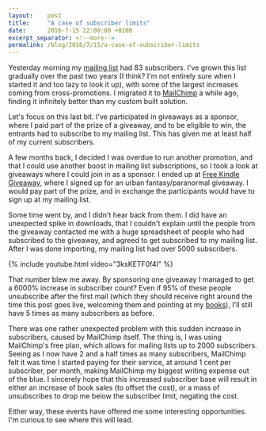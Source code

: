 ```yaml
---
layout:    post
title:     "A case of subscriber limits"
date:      2016-7-15 22:00:00 +0100
excerpt_separator: <!--more-->
permalink: /blog/2016/7/15/a-case-of-subscriber-limits
---
```


Yesterday morning my [mailing list](http://promo.jeroensteenbeeke.nl/) had 83 subscribers. I've grown this list gradually over the past two years (I think? I'm not entirely sure when I started it and too lazy to look it up), with some of the largest increases coming from cross-promotions. I migrated it to [MailChimp](http://mailchimp.com/) a while ago, finding it infinitely better than my custom built solution.

<!--more-->
Let's focus on this last bit. I've participated in giveaways as a sponsor, where I paid part of the prize of a giveaway, and to be eligible to win, the entrants had to subscribe to my mailing list. This has given me at least half of my current subscribers.

A few months back, I decided I was overdue to run another promotion, and that I could use another boost in mailing list subscriptions, so I took a look at giveaways where I could join in as a sponsor. I ended up at [Free Kindle Giveaway](http://www.freekindlegiveaway.com/), where I signed up for an urban fantasy/paranormal giveaway. I would pay part of the prize, and in exchange the participants would have to sign up at my mailing list.

Some time went by, and I didn't hear back from them. I did have an unexpected spike in downloads, that I couldn't explain until the people from the giveaway contacted me with a huge spreadsheet of people who had subscribed to the giveaway, and agreed to get subscribed to my mailing list. After I was done importing, my mailing list had over 5000 subscribers.

{% include youtube.html video="3ksKETF0f4I" %}

That number blew me away. By sponsoring one giveaway I managed to get a 6000% increase in subscriber count? Even if 95% of these people unsubscribe after the first mail (which they should receive right around the time this post goes live, welcoming them and pointing at my [books](https://www.jeroensteenbeeke.nl/)), I'll still have 5 times as many subscribers as before.

There was one rather unexpected problem with this sudden increase in subscribers, caused by MailChimp itself. The thing is, I was using MailChimp's free plan, which allows for mailing lists up to 2000 subscribers. Seeing as I now have 2 and a half times as many subscribers, MailChimp felt it was time I started paying for their service, at around 1 cent per subscriber, per month, making MailChimp my biggest writing expense out of the blue. I sincerely hope that this increased subscriber base will result in either an increase of book sales (to offset the cost), or a mass of unsubscribes to drop me below the subscriber limit, negating the cost.

Either way, these events have offered me some interesting opportunities. I'm curious to see where this will lead.
